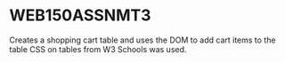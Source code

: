 # WEB150ASSNMT3
Creates a shopping cart table and uses the DOM to add cart items to the table
CSS on tables from W3 Schools was used.
